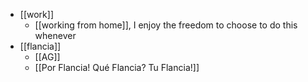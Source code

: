 - [[work]]
  - [[working from home]], I enjoy the freedom to choose to do this whenever
- [[flancia]]
  - [[AG]]
  - [[Por Flancia! Qué Flancia? Tu Flancia!]]

